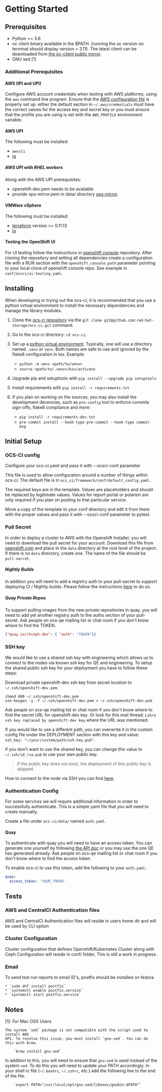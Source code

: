 
# Getting Started

## Prerequisites

* Python >= 3.6
* oc client binary available in the $PATH.
  (running the oc version on terminal should display version > 3.11).
  The latest client can be downloaded from [the oc-client public mirror](https://mirror.openshift.com/pub/openshift-v4/clients/ocp/latest/).
* GNU sed [1]

### Additional Prerequisites

#### AWS (IPI and UPI)

Configure AWS account credentials when testing with AWS platforms, using the
`aws` command line program.
Ensure that the [AWS configuration file](https://docs.aws.amazon.com/cli/latest/userguide/cli-configure-files.html)
is properly set up: either the default section in `~/.aws/credentials` must
have the correct values for the access key and secret key or you must ensure
that the profile you are using is set with the `AWS_PROFILE` environment
variable.

#### AWS UPI

The following must be installed:

* `awscli`
* [jq]( https://stedolan.github.io/jq/download/)

##### AWS UPI with RHEL workers
Along with the AWS UPI prerequisites:

* openshift-dev.pem needs to be available
* provide ops-mirror.pem in data/ directory [ops-mirror](https://github.com/openshift/shared-secrets/blob/master/mirror/ops-mirror.pem).

#### VMWare vSphere

The following must be installed:

* [terraform](https://learn.hashicorp.com/terraform/getting-started/install.html)
  version >= 0.11.13
* [jq]( https://stedolan.github.io/jq/download/)

#### Testing the OpenShift UI

For UI testing follow the instructions in [openshift console](https://github.com/openshift/console#dependencies) repository.
After cloning the repository and setting all dependencies create a configuration file with a RUN section with the `openshift_console_path`
   parameter pointing to your local clone of openshift console repo. See example in `conf/ocsci/ui-testing.yaml`.


## Installing

When developing or trying out the ocs-ci, it is recommended that you use a
python virtual environment to install the necessary dependencies and manage
the library modules.

1. Clone the [ocs-ci repository](https://github.com/red-hat-storage/ocs-ci)
    via the `git clone git@github.com:red-hat-storage/ocs-ci.git` command.
2. Go to the ocs-ci directory: `cd ocs-ci`.
3. Set up a [python virtual environment](https://docs.python.org/3.6/tutorial/venv.html).
   Typically, one will use a directory named `.venv` or `venv`. Both names are
   safe to use and ignored by the flake8 configuration in tox.
   Example:

    * `python -m venv <path/to/venv>`
    * `source <path/to/.venv>/bin/activate`

4. Upgrade pip and setuptools with `pip install --upgrade pip setuptools`
5. Install requirements with `pip install -r requirements.txt`
6. If you plan on working on the sources, you may also install the
   development decencies, such as
   `pre-config` tool to enforce commits sign-offs, flake8 compliance and more:

   * `pip install -r requirements-dev.txt`
   * `pre-commit install --hook-type pre-commit --hook-type commit-msg`

## Initial Setup

### OCS-CI config

Configure your ocs-ci.yaml and pass it with --ocsci-conf parameter

This file is used to allow configuration around a number of things within ocs-ci.
The default file is in `ocs_ci/framework/conf/default_config.yaml`.

The required keys are in the template. Values are placeholders and should be replaced by legitimate values.
Values for report portal or polarion are only required if you plan on posting to that particular service.

Move a copy of the template to your conf directory and edit it from there with
the proper values and pass it with --ocsci-conf parameter to pytest.


### Pull Secret

In order to deploy a cluster to AWS with the Openshift Installer,
you will need to download the pull secret for your account.
Download this file from [openshift.com](https://cloud.openshift.com/clusters/install)
and place in the `data` directory at the root level of the project.
If there is no `data` directory, create one.
The name of the file should be `pull-secret`.

##### Nightly Builds

In addition you will need to add a registry auth to your pull-secret to
support deploying CI / Nightly builds. Please follow the instructions
[here](https://mojo.redhat.com/docs/DOC-1204026) to do so.

##### Quay Private Repos

To support pulling images from the new private repositories in quay, you will
need to add yet another registry auth to the auths section of your pull-secret.
Ask people on ocs-qe mailing list or chat room if you don't know where to find
the TOKEN.

```json
{"quay.io/rhceph-dev": { "auth": "TOKEN"}}
```

### SSH key

We would like to use a shared ssh key with engineering which allows us to connect
to the nodes via known ssh key for QE and engineering.
To setup the shared public ssh key for your deployment you have to follow
these steps:

Download private openshift-dev ssh key from secret location to
`~/.ssh/openshift-dev.pem`.

```console
chmod 600 ~/.ssh/openshift-dev.pem
ssh-keygen -y -f ~/.ssh/openshift-dev.pem > ~/.ssh/openshift-dev.pub
```

Ask people on ocs-qe mailing list or chat room if you don't know where to find the
secret URL for openshift-dev key. Or look for this mail thread:
`Libra ssh key replaced by openshift-dev key` where the URL was mentioned.

If you would like to use a different path, you can overwrite it in the custom
config file under the DEPLOYMENT section with this key and value:
`ssh_key: "~/your/custom/path/ssh-key.pub"`.

If you don't want to use the shared key, you can change this value to
`~/.ssh/id_rsa.pub` to use your own public key.

> If the public key does not exist, the deployment of this public key is skipped.

How to connect to the node via SSH you can find [here](./debugging.md).

### Authentication Config

For some services we will require additional information in order to
successfully authenticate. This is a simple yaml file that you will need to
create manually.

Create a file under `ocs-ci/data/` named `auth.yaml`.

#### Quay

To authenticate with quay you will need to have an access token. You can
generate one yourself by following [the API doc](https://docs.quay.io/api/) or
you may use the one QE has generated already. Ask people on ocs-qe mailing list
or chat room if you don't know where to find the access token.

To enable ocs-ci to use this token, add the following to your `auth.yaml`:

```yaml
quay:
  access_token: 'YOUR_TOKEN'
```

## Tests

### AWS and CentralCI Authentication files

AWS and CentralCI Authentication files will reside in users home dir and will be used by
CLI option

### Cluster Configuration

Cluster configuration that defines Openshift/Kubernetes Cluster along with Ceph Configuration
will reside in conf/ folder, This is still a work in progress.

### Email

To send test run reports to email ID's, postfix should be installed on fedora

    * `sudo dnf install postfix`
    * `systemctl enable postfix.service`
    * `systemctl start postfix.service`


## Notes

[1]: For Mac OSX Users

    The system `sed` package is not compatible with the script used to install AWS
    UPI. To resolve this issue, you must install `gnu-sed`. You can do this with brew.

        `brew install gnu-sed`

   In addition to this, you will need to ensure that `gnu-sed` is used instead
   of the system `sed`. To do this you will need to update your PATH accordingly.
   In your shell rc file (`~/.bashrc`, `~/.zshrc`, etc.) add the following
   line to the end of the file.

        `export PATH="/usr/local/opt/gnu-sed/libexec/gnubin:$PATH"`

